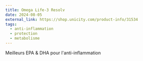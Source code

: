 ```yaml
---
title: Omega Life-3 Resolv
date: 2024-08-05
external_link: https://shop.unicity.com/product-info/31534
tags:
  - anti-inflammation
  - protection
  - metabolisme
---
```


Meilleurs EPA & DHA pour l'anti-inflammation